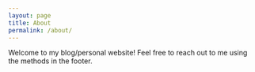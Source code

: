 ```yaml
---
layout: page
title: About
permalink: /about/
---
```


Welcome to my blog/personal website! Feel free to reach out to me using the methods in the footer.

<!-- Click [here](static/resume.pdf) to check out my most recent resume and see my contact information. -->

<!-- ### More Information

A place to include any other types of information that you'd like to include about yourself. -->
<!-- 
### Contact me

[firstname] + k + [lastname] at utexas [dot] edu -->
